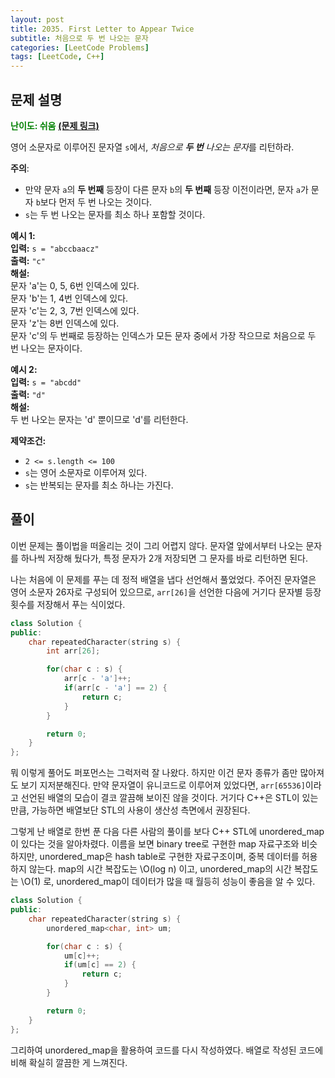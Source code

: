 ```yaml
---
layout: post
title: 2035. First Letter to Appear Twice
subtitle: 처음으로 두 번 나오는 문자
categories: [LeetCode Problems]
tags: [LeetCode, C++]
---
```


## 문제 설명
<span style="color:green"><b>난이도: 쉬움</b></span> <b>[(문제 링크)](https://leetcode.com/problems/first-letter-to-appear-twice/)</b>

영어 소문자로 이루어진 문자열 `s`에서, *처음으로 **두 번** 나오는 문자*를 리턴하라.

**주의**:
  * 만약 문자 `a`의 **두 번째** 등장이 다른 문자 `b`의 **두 번째** 등장 이전이라면, 문자 `a`가 문자 `b`보다 먼저 두 번 나오는 것이다.
  * `s`는 두 번 나오는 문자를 최소 하나 포함할 것이다.

**예시 1:**<br>
**입력:** `s = "abccbaacz"`<br>
**출력:** `"c"`<br>
**해설:**<br>
문자 'a'는 0, 5, 6번 인덱스에 있다.<br>
문자 'b'는 1, 4번 인덱스에 있다.<br>
문자 'c'는 2, 3, 7번 인덱스에 있다.<br>
문자 'z'는 8번 인덱스에 있다.<br>
문자 'c'의 두 번째로 등장하는 인덱스가 모든 문자 중에서 가장 작으므로 처음으로 두 번 나오는 문자이다.

**예시 2:**<br>
**입력:** `s = "abcdd"`<br>
**출력:** `"d"`<br>
**해설:**<br>
두 번 나오는 문자는 'd' 뿐이므로 'd'를 리턴한다.

**제약조건:**
  * `2 <= s.length <= 100`
  * `s`는 영어 소문자로 이루어져 있다.
  * `s`는 반복되는 문자를 최소 하나는 가진다.

## 풀이
이번 문제는 풀이법을 떠올리는 것이 그리 어렵지 않다. 문자열 앞에서부터 나오는 문자를 하나씩 저장해 뒀다가, 특정 문자가 2개 저장되면 그 문자를 바로 리턴하면 된다.

나는 처음에 이 문제를 푸는 데 정적 배열을 냅다 선언해서 풀었었다. 주어진 문자열은 영어 소문자 26자로 구성되어 있으므로, `arr[26]`을 선언한 다음에 거기다 문자별 등장횟수를 저장해서 푸는 식이었다.

```C++
class Solution {
public:
    char repeatedCharacter(string s) {
        int arr[26];

        for(char c : s) {
            arr[c - 'a']++;
            if(arr[c - 'a'] == 2) {
                return c;
            }
        }

        return 0;
    }
};
```

뭐 이렇게 풀어도 퍼포먼스는 그럭저럭 잘 나왔다. 하지만 이건 문자 종류가 좀만 많아져도 보기 지저분해진다. 만약 문자열이 유니코드로 이루어져 있었다면, `arr[65536]`이라고 선언된 배열의 모습이 결코 깔끔해 보이진 않을 것이다. 거기다 C++은 STL이 있는 만큼, 가능하면 배열보단 STL의 사용이 생산성 측면에서 권장된다.

그렇게 난 배열로 한번 푼 다음 다른 사람의 풀이를 보다 C++ STL에 unordered_map이 있다는 것을 알아차렸다. 이름을 보면 binary tree로 구현한 map 자료구조와 비슷하지만, unordered_map은 hash table로 구현한 자료구조이며, 중복 데이터를 허용하지 않는다. map의 시간 복잡도는 \\O(log n) 이고, unordered_map의 시간 복잡도는 \\O(1) 로, unordered_map이 데이터가 많을 때 월등히 성능이 좋음을 알 수 있다.

```C++
class Solution {
public:
    char repeatedCharacter(string s) {
        unordered_map<char, int> um;

        for(char c : s) {
            um[c]++;
            if(um[c] == 2) {
                return c;
            }
        }

        return 0;
    }
};
```

그리하여 unordered_map을 활용하여 코드를 다시 작성하였다. 배열로 작성된 코드에 비해 확실히 깔끔한 게 느껴진다.